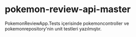 # pokemon-review-api-master

PokemonReviewApp.Tests içerisinde pokemoncontroller ve pokemonrepository'nin unit testleri yazılmıştır.
